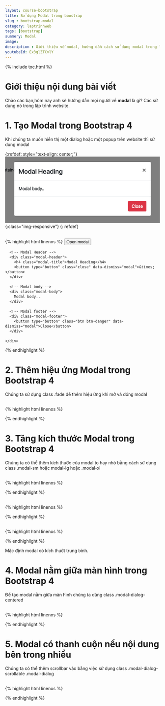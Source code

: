 ```yaml
---
layout: course-bootstrap
title: Sử dụng Modal trong boostrap 
slug : bootstrap-modal
category: laptrinhweb
tags: [bootstrap]
summery: Modal
image:
description : Giới thiệu về modal, hướng dẫn cách sử dụng modal trong lập trình web.
youtubeId: Ex3glZTCvlY
---
```


{% include toc.html %}

# **Giới thiệu nội dung bài viết**

Chào các bạn,hôm nay anh sẽ hướng dẫn mọi người về <b>modal</b> là gì? Các sử dụng nó trong lập trình website. 

# **1. Tạo Modal trong Bootstrap 4**

Khi chúng ta muốn hiển thị một dialog hoặc một popup trên website thì sử dụng modal

{:refdef: style="text-align: center;"}
![modal1](/images/post/boostrap/modal1.png){:class="img-responsive"}
{: refdef}

<br>
{% highlight html  linenos %}

<!-- Button to Open the Modal -->
<button type="button" class="btn btn-primary" data-toggle="modal" data-target="#myModal">
  Open modal
</button>

<!-- The Modal -->
<div class="modal" id="myModal">
  <div class="modal-dialog">
    <div class="modal-content">

      <!-- Modal Header -->
      <div class="modal-header">
        <h4 class="modal-title">Modal Heading</h4>
        <button type="button" class="close" data-dismiss="modal">&times;</button>
      </div>

      <!-- Modal body -->
      <div class="modal-body">
        Modal body..
      </div>

      <!-- Modal footer -->
      <div class="modal-footer">
        <button type="button" class="btn btn-danger" data-dismiss="modal">Close</button>
      </div>

    </div>
  </div>
</div>

{% endhighlight %}

# **2. Thêm hiệu ứng Modal trong Bootstrap 4**

Chúng ta sử dụng class .fade để thêm hiệu ứng khi mở và đóng modal

<br>
{% highlight html  linenos %}

<!-- Fading modal -->
<div class="modal fade"></div>

<!-- Modal without animation -->
<div class="modal"></div>


{% endhighlight %}

# **3. Tăng kích thước Modal trong Bootstrap 4**

Chúng ta có thể thêm kích thước của modal to hay nhỏ bằng cách sử dụng class .modal-sm hoặc modal-lg hoặc .modal-xl

<br>
{% highlight html  linenos %}

<div class="modal-dialog modal-sm">


{% endhighlight %}

<br>
{% highlight html  linenos %}

<div class="modal-dialog modal-lg">


{% endhighlight %}

<br>
{% highlight html  linenos %}

<div class="modal-dialog modal-xl">


{% endhighlight %}

Mặc định modal có kích thướt trung bình.

# **4. Modal nằm giữa màn hình trong Bootstrap 4**

Để tạo modal nằm giữa màn hình chúng ta dùng class .modal-dialog-centered 

<br>
{% highlight html  linenos %}

<div class="modal-dialog modal-dialog-centered">


{% endhighlight %}

# **5. Modal có thanh cuộn nếu nội dung bên trong nhiều**

Chúng ta có thể thêm scrollbar vào bằng việc sử dụng class .modal-dialog-scrollable  .modal-dialog

<br>
{% highlight html  linenos %}

<div class="modal-dialog modal-dialog-scrollable">

{% endhighlight %}










